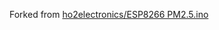 Forked from [ho2electronics/ESP8266 PM2.5.ino](https://gist.github.com/ho2electronics/32583f31b3503a5eb35ea13564ed0385)
